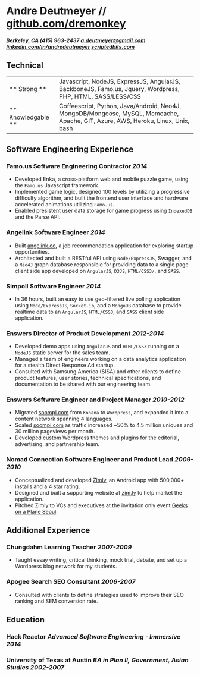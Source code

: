# Andre Deutmeyer // [github.com/dremonkey](http://github.com/dremonkey)

#### *Berkeley, CA* *(415) 963-2437* *[a.deutmeyer@gmail.com](mailto:a.deutmeyer@gmail.com)* *[linkedin.com/in/andredeutmeyer](http://linkedin.com/in/andredeutmeyer)* *[scriptedbits.com](http://scriptedbits.com)*


## Technical

|                     |                     |
| ------------------- | ------------------- |
| ** Strong **        | Javascript, NodeJS, ExpressJS, AngularJS, BackboneJS, Famo.us, Jquery, Wordpress, PHP, HTML, SASS/LESS/CSS |
| ** Knowledgable **  | Coffeescript, Python, Java/Android, Neo4J, MongoDB/Mongoose, MySQL, Memcache, Apache, GIT, Azure, AWS, Heroku, Linux, Unix, bash |


## Software Engineering Experience

### Famo.us **Software Engineering Contractor** *2014*

- Developed Enka, a cross-platform web and mobile puzzle game, using the ```Famo.us``` Javascript framework.
- Implemented game logic, designed 100 levels by utilizing a progressive difficulty algorithm, and built the frontend user interface and hardware accelerated animations utilizing ```Famo.us```.
- Enabled presistent user data storage for game progress using ```IndexedDB``` and the Parse API.

### Angelink **Software Engineer** *2014*

- Built [angelink.co](http://angelink.co), a job recommendation application for exploring startup opportunities.
- Architected and built a RESTful API using ```Node/ExpressJS```, Swagger, and a ```Neo4J``` graph database responsible for providing data to a single page client side app developed on ```AngularJS```, ```D3JS```, ```HTML/CSS3/```, and ```SASS```.

### Simpoll **Software Engineer** *2014*

- In 36 hours, built an easy to use geo-filtered live polling application using ```Node/ExpressJS```, ```Socket.io```, and a ```MongoDB``` database to provide realtime data to an ```AngularJS```, ```HTML/CSS3```, and ```SASS``` client side application.

### Enswers **Director of Product Development** *2012-2014*

- Developed demo apps using ```AngularJS``` and ```HTML/CSS3``` running on a ```NodeJS``` static server for the sales team.
- Managed a team of engineers working on a data analytics application for a stealth Direct Response Ad startup.
- Consulted with Samsung America (SISA) and other clients to define product features, user stories, technical specifications, and documentation to be shared with our engineering team.

### Enswers **Software Engineer and Project Manager** *2010-2012*

- Migrated [soompi.com](http://soompi.com) from ```Kohana``` to ```Wordpress```, and expanded it into a content network spanning 4 languages.
- Scaled [soompi.com](http://soompi.com) as traffic increased ~50% to 4.5 million uniques and 30 million pageviews per month.
- Developed custom Wordpress themes and plugins for the editorial, advertising, and partnership team.

### Nomad Connection **Software Engineer and Product Lead** *2009-2010*

- Conceptualized and developed [Zimly](https://play.google.com/store/apps/details?id=com.nomad.zimly), an Android app with 500,000+ installs and a 4 star rating.
- Designed and built a supporting website at [zim.ly](http://zim.ly) to help market the application.
- Pitched Zimly to VCs and executives at the invitation only event [Geeks on a Plane Seoul](http://geeksonaplane.com/destinations/2010-destinations/seoul/).


## Additional Experience

### Chungdahm Learning **Teacher** *2007-2009*

- Taught essay writing, critical thinking, mock trial, debate, and set up a Wordpress blog network for my students.

### Apogee Search **SEO Consultant** *2006-2007*

- Consulted with clients to define strategies used to improve their SEO ranking and SEM conversion rate.


## Education

### Hack Reactor **_Advanced Software Engineering - Immersive_** *2014*

### University of Texas at Austin **_BA in Plan II, Government, Asian Studies_** *2002-2007*